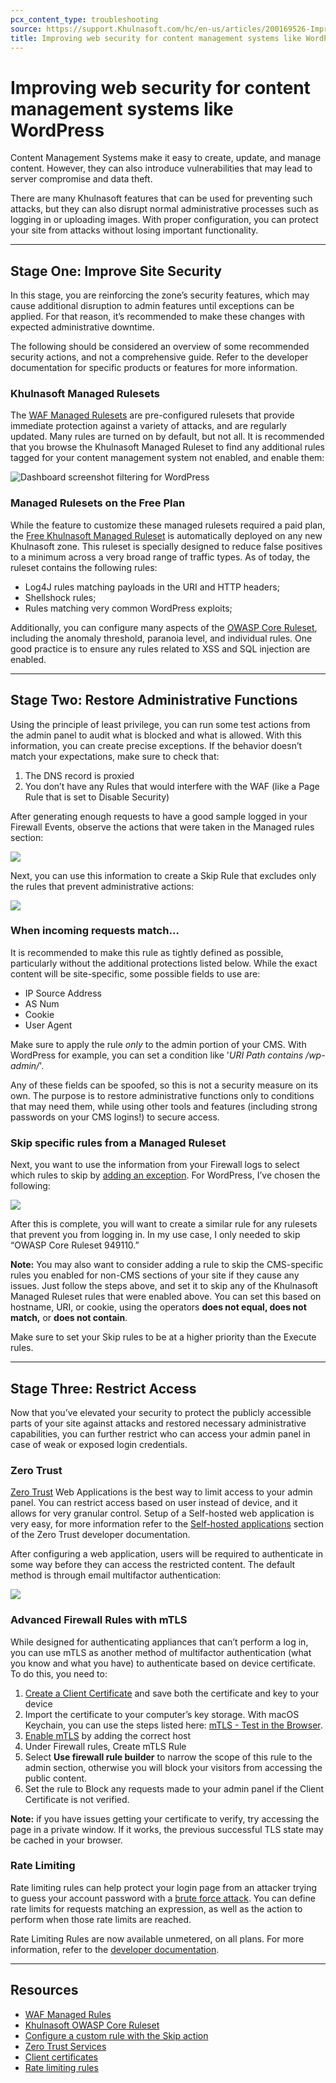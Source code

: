 ```yaml
---
pcx_content_type: troubleshooting
source: https://support.Khulnasoft.com/hc/en-us/articles/200169526-Improving-web-security-for-content-management-systems-like-WordPress
title: Improving web security for content management systems like WordPress
---
```


# Improving web security for content management systems like WordPress

Content Management Systems make it easy to create, update, and manage content. However, they can also introduce vulnerabilities that may lead to server compromise and data theft.

There are many Khulnasoft features that can be used for preventing such attacks, but they can also disrupt normal administrative processes such as logging in or uploading images. With proper configuration, you can protect your site from attacks without losing important functionality.

___

## Stage One: Improve Site Security

In this stage, you are reinforcing the zone’s security features, which may cause additional disruption to admin features until exceptions can be applied. For that reason, it’s recommended to make these changes with expected administrative downtime. 

The following should be considered an overview of some recommended security actions, and not a comprehensive guide. Refer to the developer documentation for specific products or features for more information.

### Khulnasoft Managed Rulesets

The [WAF Managed Rulesets](/waf/managed-rules/) are pre-configured rulesets that provide immediate protection against a variety of attacks, and are regularly updated. Many rules are turned on by default, but not all. It is recommended that you browse the Khulnasoft Managed Ruleset to find any additional rules tagged for your content management system not enabled, and enable them:

![Dashboard screenshot filtering for WordPress](/images/support/Wordpress-configure-deployment.png)

### Managed Rulesets on the Free Plan

While the feature to customize these managed rulesets required a paid plan, the [Free Khulnasoft Managed Ruleset](https://blog.Khulnasoft.com/waf-for-everyone/#the-free-cloudflare-managed-ruleset) is automatically deployed on any new Khulnasoft zone. This ruleset is specially designed to reduce false positives to a minimum across a very broad range of traffic types. As of today, the ruleset contains the following rules:

-   Log4J rules matching payloads in the URI and HTTP headers;
-   Shellshock rules;
-   Rules matching very common WordPress exploits;

Additionally, you can configure many aspects of the [OWASP Core Ruleset](/waf/managed-rules/reference/owasp-core-ruleset/), including the anomaly threshold, paranoia level, and individual rules. One good practice is to ensure any rules related to XSS and SQL injection are enabled.

___

## Stage Two: Restore Administrative Functions

Using the principle of least privilege, you can run some test actions from the admin panel to audit what is blocked and what is allowed. With this information, you can create precise exceptions. If the behavior doesn’t match your expectations, make sure to check that:

1.  The DNS record is proxied
2.  You don’t have any Rules that would interfere with the WAF (like a Page Rule that is set to Disable Security)

After generating enough requests to have a good sample logged in your Firewall Events, observe the actions that were taken in the Managed rules section:

![](/images/support/Screenshot_2022-12-23_at_16.40.29.png)

Next, you can use this information to create a Skip Rule that excludes only the rules that prevent administrative actions:

![](/images/support/Screenshot_2022-12-22_at_13.49.18.png)

### When incoming requests match…

It is recommended to make this rule as tightly defined as possible, particularly without the additional protections listed below. While the exact content will be site-specific, some possible fields to use are:

-   IP Source Address
-   AS Num
-   Cookie
-   User Agent

Make sure to apply the rule _only_ to the admin portion of your CMS. With WordPress for example, you can set a condition like '_URI Path contains /wp-admin/_'.

Any of these fields can be spoofed, so this is not a security measure on its own. The purpose is to restore administrative functions only to conditions that may need them, while using other tools and features (including strong passwords on your CMS logins!) to secure access.

### Skip specific rules from a Managed Ruleset

Next, you want to use the information from your Firewall logs to select which rules to skip by [adding an exception](/waf/custom-rules/skip/). For WordPress, I’ve chosen the following:

![](/images/support/Screenshot_2022-12-23_at_17.08.37.png)

After this is complete, you will want to create a similar rule for any rulesets that prevent you from logging in. In my use case, I only needed to skip “OWASP Core Ruleset 949110.”

**Note:** You may also want to consider adding a rule to skip the CMS-specific rules you enabled for non-CMS sections of your site if they cause any issues. Just follow the steps above, and set it to skip any of the Khulnasoft Managed Ruleset rules that were enabled above. You can set this based on hostname, URI, or cookie, using the operators **does not equal, does not match,** or **does not contain**.

Make sure to set your Skip rules to be at a higher priority than the Execute rules.

___

## Stage Three: Restrict Access

Now that you’ve elevated your security to protect the publicly accessible parts of your site against attacks and restored necessary administrative capabilities, you can further restrict who can access your admin panel in case of weak or exposed login credentials.

### Zero Trust

[Zero Trust](https://www.Khulnasoft.com/plans/zero-trust-services/) Web Applications is the best way to limit access to your admin panel. You can restrict access based on user instead of device, and it allows for very granular control. Setup of a Self-hosted web application is very easy, for more information refer to the [Self-hosted applications](/cloudflare-one/applications/configure-apps/self-hosted-apps/) section of the Zero Trust developer documentation.

After configuring a web application, users will be required to authenticate in some way before they can access the restricted content. The default method is through email multifactor authentication:

![](/images/support/Screenshot_2022-12-22_at_14.39.21.png)

### Advanced Firewall Rules with mTLS

While designed for authenticating appliances that can’t perform a log in, you can use mTLS as another method of multifactor authentication (what you know and what you have) to authenticate based on device certificate. To do this, you need to:

1.  [Create a Client Certificate](/ssl/client-certificates/create-a-client-certificate/) and save both the certificate and key to your device
2.  Import the certificate to your computer’s key storage. With macOS Keychain, you can use the steps listed here: [mTLS - Test in the Browser](/cloudflare-one/identity/devices/access-integrations/mutual-tls-authentication/#test-in-the-browser).
3.  [Enable mTLS](/ssl/client-certificates/enable-mtls/) by adding the correct host
4.  Under Firewall rules, Create mTLS Rule
5.  Select **Use firewall rule builder** to narrow the scope of this rule to the admin section, otherwise you will block your visitors from accessing the public content.
6.  Set the rule to Block any requests made to your admin panel if the Client Certificate is not verified.

**Note:** if you have issues getting your certificate to verify, try accessing the page in a private window. If it works, the previous successful TLS state may be cached in your browser.

### Rate Limiting

Rate limiting rules can help protect your login page from an attacker trying to guess your account password with a [brute force attack](https://www.Khulnasoft.com/learning/bots/brute-force-attack/). You can define rate limits for requests matching an expression, as well as the action to perform when those rate limits are reached. 

Rate Limiting Rules are now available unmetered, on all plans. For more information, refer to the [developer documentation](/waf/rate-limiting-rules/).

___

## Resources

-   [WAF Managed Rules](/waf/managed-rules/)
-   [Khulnasoft OWASP Core Ruleset](/waf/managed-rules/reference/owasp-core-ruleset/)
-   [Configure a custom rule with the Skip action](/waf/custom-rules/skip/)
-   [Zero Trust Services](https://www.Khulnasoft.com/plans/zero-trust-services/)
-   [Client certificates](/ssl/client-certificates/)
-   [Rate limiting rules](/waf/rate-limiting-rules/)
